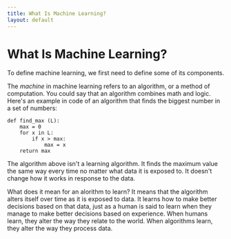```yaml
---
title: What Is Machine Learning?
layout: default
---
```


# What Is Machine Learning?

To define machine learning, we first need to define some of its components. 

The *machine* in machine learning refers to an algorithm, or a method of computation. You could say that an algorithm combines math and logic. Here's an example in code of an algorithm that finds the biggest number in a set of numbers:

    def find_max (L):
        max = 0
        for x in L:
            if x > max:
                max = x
        return max

The algorithm above isn't a learning algorithm. It finds the maximum value the same way every time no matter what data it is exposed to. It doesn't change how it works in response to the data.

What does it mean for an alorithm to learn? It means that the algorithm alters itself over time as it is exposed to data. It learns how to make better decisions based on that data, just as a human is said to learn when they manage to make better decisions based on experience. When humans learn, they alter the way they relate to the world. When algorithms learn, they alter the way they process data. 

